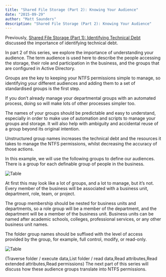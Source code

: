 ```yaml
---
title: "Shared File Storage (Part 2): Knowing Your Audience"
date: "2015-09-29"
author: "Matt Saunders"
description: "Shared File Storage (Part 2): Knowing Your Audience"
---
```


Previously, [Shared File Storage (Part 1): Identifying Technical Debt](https://learnaddict.com/2015/08/25/shared-file-storage-part-1-identifying-technical-debt/) discussed the importance of identifying technical debt.

In part 2 of this series, we explore the importance of understanding your audience. The term audience is used here to describe the people accessing the storage, their role and participation in the business, and the groups that are configured in Active Directory.

Groups are the key to keeping your NTFS permissions simple to manage, so identifying your different audiences and adding them to a set of standardised groups is the first step.

If you don’t already manage your departmental groups with an automated process, doing so will make lots of other processes simpler too.

The names of your groups should be predictable and easy to understand, especially in order to make use of automation and scripts to manage your groups and storage. It will also help with ambiguity and accidental reuse of a group beyond its original intention.

Unstructured group names increases the technical debt and the resources it takes to manage the NTFS permissions, whilst decreasing the accuracy of those actions.

In this example, we will use the following groups to define our audiences. There is a group for each definable group of people in the business.

![Table](/images/learnaddict/knowyouraudience1.png)

At first this may look like a lot of groups, and a lot to manage, but it’s not. Every member of the business will be associated with a business unit, department, role, team, or project.

The group membership should be nested for business units and departments, so a role group will be a member of the department, and the department will be a member of the business unit. Business units can be named after academic schools, colleges, professional services, or any other business unit names.

The folder group names should be suffixed with the level of access provided by the group, for example, full control, modify, or read-only.

![Table](/images/learnaddict/knowyouraudience2.png)

(Traverse folder / execute data,List folder / read data,Read attributes,Read extended attributes,Read permissions)
The next part of this series will discuss how these audience groups translate into NTFS permissions.
